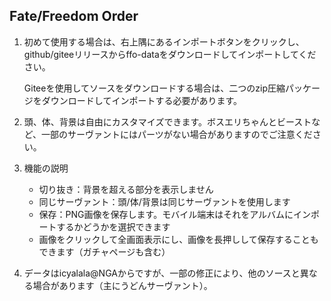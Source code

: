 ## Fate/Freedom Order

1. 初めて使用する場合は、右上隅にあるインポートボタンをクリックし、github/giteeリリースからffo-dataをダウンロードしてインポートしてください。

   Giteeを使用してソースをダウンロードする場合は、二つのzip圧縮パッケージをダウンロードしてインポートする必要があります。
2. 頭、体、背景は自由にカスタマイズできます。ボスエリちゃんとビーストなど、一部のサーヴァントにはパーツがない場合がありますのでご注意ください。
3. 機能の説明
   - 切り抜き：背景を超える部分を表示しません
   - 同じサーヴァント：頭/体/背景は同じサーヴァントを使用します
   - 保存：PNG画像を保存します。モバイル端末はそれをアルバムにインポートするかどうかを選択できます
   - 画像をクリックして全画面表示にし、画像を長押しして保存することもできます（ガチャページも含む）
4. データはicyalala@NGAからですが、一部の修正により、他のソースと異なる場合があります（主にうどんサーヴァント）。
